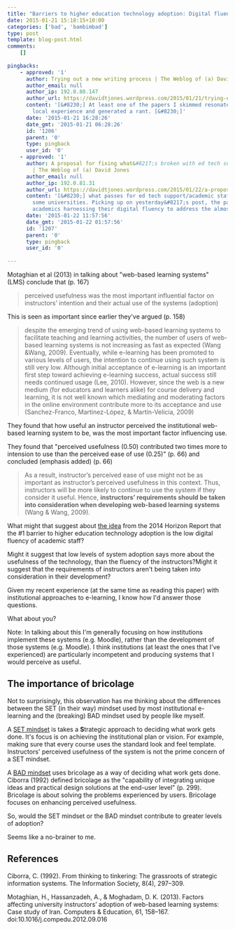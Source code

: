 ```yaml
---
title: "Barriers to higher education technology adoption: Digital fluency or usefulness?"
date: 2015-01-21 15:18:15+10:00
categories: ['bad', 'bambimbad']
type: post
template: blog-post.html
comments:
    []
    
pingbacks:
    - approved: '1'
      author: Trying out a new writing process | The Weblog of (a) David Jones
      author_email: null
      author_ip: 192.0.80.147
      author_url: https://davidtjones.wordpress.com/2015/01/21/trying-out-a-new-writing-process/
      content: '[&#8230;] At least one of the papers I skimmed resonated with a negative
        local experience and generated a rant. [&#8230;]'
      date: '2015-01-21 16:28:26'
      date_gmt: '2015-01-21 06:28:26'
      id: '1206'
      parent: '0'
      type: pingback
      user_id: '0'
    - approved: '1'
      author: A proposal for fixing what&#8217;s broken with ed tech support in some universities
        | The Weblog of (a) David Jones
      author_email: null
      author_ip: 192.0.81.31
      author_url: https://davidtjones.wordpress.com/2015/01/22/a-proposal-for-fixing-whats-broken-with-ed-tech-support-in-some-universities/
      content: '[&#8230;] what passes for ed tech support/academic staff development in
        some universities. Picking up on yesterday&#8217;s post, the paper reports on
        academics harnessing their digital fluency to address the almost complete [&#8230;]'
      date: '2015-01-22 11:57:56'
      date_gmt: '2015-01-22 01:57:56'
      id: '1207'
      parent: '0'
      type: pingback
      user_id: '0'
    
---
```

Motaghian et al (2013) in talking about "web-based learning systems" (LMS) conclude that (p. 167)

> perceived usefulness was the most important influential factor on instructors’ intention and their actual use of the systems (adoption)

This is seen as important since earlier they've argued (p. 158)

> despite the emerging trend of using web-based learning systems to facilitate teaching and learning activities, the number of users of web-based learning systems is not increasing as fast as expected (Wang &Wang, 2009). Eventually, while e-learning has been promoted to various levels of users, the intention to continue using such system is still very low. Although initial acceptance of e-learning is an important first step toward achieving e-learning success, actual success still needs continued usage (Lee, 2010). However, since the web is a new medium (for educators and learners alike) for course delivery and learning, it is not well known which mediating and moderating factors in the online environment contribute more to its acceptance and use (Sanchez-Franco, Martínez-López, & Martín-Velicia, 2009)

They found that how useful an instructor perceived the institutional web-based learning system to be, was the most important factor influencing use.

They found that "perceived usefulness (0.50) contributed two times more to intension to use than the perceived ease of use (0.25)" (p. 66) and concluded (emphasis added) (p. 66)

> As a result, instructor’s perceived ease of use might not be as important as instructor’s perceived usefulness in this context. Thus, instructors will be more likely to continue to use the system if they consider it useful. Hence, **instructors’ requirements should be taken into consideration when developing web-based learning systems** (Wang & Wang, 2009).

What might that suggest about [the idea](/blog2/2014/09/12/you-want-digitally-fluent-faculty/) from the 2014 Horizon Report that the #1 barrier to higher education technology adoption is the low digital fluency of academic staff?

Might it suggest that low levels of system adoption says more about the usefulness of the technology, than the fluency of the instructors?Might it suggest that the requirements of instructors aren't being taken into consideration in their development?

Given my recent experience (at the same time as reading this paper) with institutional approaches to e-learning, I know how I'd answer those questions.

What about you?

Note: In talking about this I'm generally focusing on how institutions implement these systems (e.g. Moodle), rather than the development of those systems (e.g. Moodle). I think institutions (at least the ones that I've experienced) are particularly incompetent and producing systems that I would perceive as useful.

## The importance of bricolage

Not to surprisingly, this observation has me thinking about the differences between the SET (in their way) mindset used by most institutional e-learning and the (breaking) BAD mindset used by people like myself.

A [SET mindset](/blog2/2014/09/21/breaking-bad-to-bridge-the-realityrhetoric-chasm/#badset) is takes a **S**trategic approach to deciding what work gets done. It's focus is on achieving the institutional plan or vision. For example, making sure that every course uses the standard look and feel template. Instructors' perceived usefulness of the system is not the prime concern of a SET mindset.

A [BAD mindset](/blog2/2014/09/21/breaking-bad-to-bridge-the-realityrhetoric-chasm/#badset) uses bricolage as a way of deciding what work gets done. Ciborra (1992) defined bricolage as the "capability of integrating unique ideas and practical design solutions at the end-user level" (p. 299). Bricolage is about solving the problems experienced by users. Bricolage focuses on enhancing perceived usefulness.

So, would the SET mindset or the BAD mindset contribute to greater levels of adoption?

Seems like a no-brainer to me.

## References

Ciborra, C. (1992). From thinking to tinkering: The grassroots of strategic information systems. The Information Society, 8(4), 297–309.

Motaghian, H., Hassanzadeh, A., & Moghadam, D. K. (2013). Factors affecting university instructors’ adoption of web-based learning systems: Case study of Iran. Computers & Education, 61, 158–167. doi:10.1016/j.compedu.2012.09.016